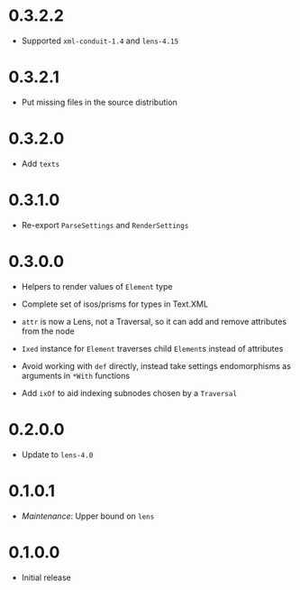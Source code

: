 0.3.2.2
=======

  * Supported `xml-conduit-1.4` and `lens-4.15`

0.3.2.1
=======

  * Put missing files in the source distribution

0.3.2.0
=======

  * Add `texts`

0.3.1.0
=======

  * Re-export `ParseSettings` and `RenderSettings`

0.3.0.0
=======

  * Helpers to render values of `Element` type

  * Complete set of isos/prisms for types in Text.XML

  * `attr` is now a Lens, not a Traversal, so it can add and remove attributes from the node

  * `Ixed` instance for `Element` traverses child `Element`s instead of attributes

  * Avoid working with `def` directly, instead take settings endomorphisms as arguments in `*With` functions

  * Add `ixOf` to aid indexing subnodes chosen by a `Traversal`

0.2.0.0
=======

  * Update to `lens-4.0`

0.1.0.1
=======

  * _Maintenance_: Upper bound on `lens`

0.1.0.0
=======

  * Initial release

